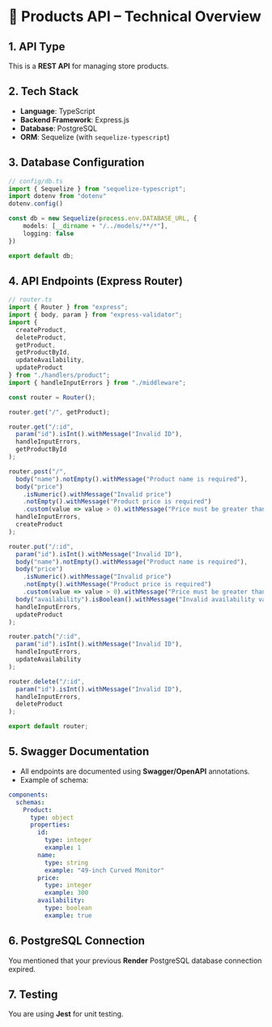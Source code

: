 # 🛒 Products API – Technical Overview

## 1. API Type
This is a **REST API** for managing store products.

## 2. Tech Stack
- **Language**: TypeScript  
- **Backend Framework**: Express.js  
- **Database**: PostgreSQL  
- **ORM**: Sequelize (with `sequelize-typescript`)

## 3. Database Configuration
```ts
// config/db.ts
import { Sequelize } from "sequelize-typescript";
import dotenv from "dotenv"
dotenv.config()

const db = new Sequelize(process.env.DATABASE_URL, {
    models: [__dirname + "/../models/**/*"],
    logging: false
})

export default db;
```

## 4. API Endpoints (Express Router)

```ts
// router.ts
import { Router } from "express";
import { body, param } from "express-validator";
import {
  createProduct,
  deleteProduct,
  getProduct,
  getProductById,
  updateAvailability,
  updateProduct
} from "./handlers/product";
import { handleInputErrors } from "./middleware";

const router = Router();

router.get("/", getProduct);

router.get("/:id",
  param("id").isInt().withMessage("Invalid ID"),
  handleInputErrors,
  getProductById
);

router.post("/",
  body("name").notEmpty().withMessage("Product name is required"),
  body("price")
    .isNumeric().withMessage("Invalid price")
    .notEmpty().withMessage("Product price is required")
    .custom(value => value > 0).withMessage("Price must be greater than 0"),
  handleInputErrors,
  createProduct
);

router.put("/:id",
  param("id").isInt().withMessage("Invalid ID"),
  body("name").notEmpty().withMessage("Product name is required"),
  body("price")
    .isNumeric().withMessage("Invalid price")
    .notEmpty().withMessage("Product price is required")
    .custom(value => value > 0).withMessage("Price must be greater than 0"),
  body("availability").isBoolean().withMessage("Invalid availability value"),
  handleInputErrors,
  updateProduct
);

router.patch("/:id",
  param("id").isInt().withMessage("Invalid ID"),
  handleInputErrors,
  updateAvailability
);

router.delete("/:id",
  param("id").isInt().withMessage("Invalid ID"),
  handleInputErrors,
  deleteProduct
);

export default router;
```

## 5. Swagger Documentation
- All endpoints are documented using **Swagger/OpenAPI** annotations.
- Example of schema:
```yaml
components:
  schemas:
    Product:
      type: object
      properties:
        id:
          type: integer
          example: 1
        name:
          type: string
          example: "49-inch Curved Monitor"
        price:
          type: integer
          example: 300
        availability:
          type: boolean
          example: true
```

## 6. PostgreSQL Connection
You mentioned that your previous **Render** PostgreSQL database connection expired.

## 7. Testing
You are using **Jest** for unit testing.
